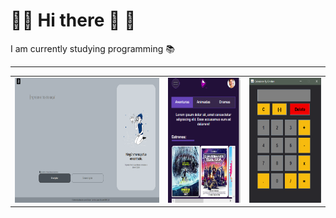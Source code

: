 #  🌟👋 Hi there 👋 🌟
I am currently studying programming 📚
<hr>

<table> 
  <tr>
    <td>
       <a href="https://cristianlopez3.github.io/challenger-encriptador/">
         <img src="./assets/encript.png" width="300" height="200" alt="chal">
        </a>
    </td>
     <td>
       <a href="https://cristianlopez3.github.io/CINESPACE/">
         <img src="./assets/cinescape.png" width="150" height="200" alt="chal">
        </a>
    </td>
     <td>
       <a href="https://github.com/CristianLopez3/Basic-Calculator-Java">
         <img src="./assets/Basic.png" width="150" height="200" alt="chal">
        </a>
    </td>
   </tr>  
</table>
